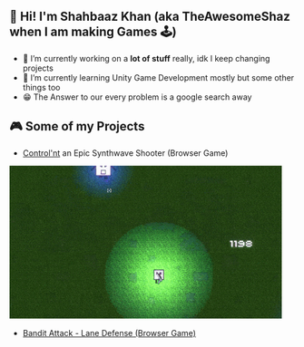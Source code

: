##  👋 Hi! I'm Shahbaaz Khan (aka TheAwesomeShaz when I am making Games 🕹)


- 🔭 I’m currently working on a <b>lot of stuff</b> really, idk I keep changing projects 
- 🌱 I’m currently learning Unity Game Development mostly but some other things too  
- 😁 The Answer to our every problem is a google search away  

<!--
**ShahbaazKhan-TheAwesomeShaz/ShahbaazKhan-TheAwesomeShaz** is a ✨ _special_ ✨ repository because its `README.md` (this file) appears on your GitHub profile.

-->

## 🎮 Some of my Projects
- [Control'nt](https://theawesomeshaz.itch.io/control-nt) an Epic Synthwave Shooter (Browser Game)
<p align="left"><img src="https://github.com/ShahbaazKhan-TheAwesomeShaz/ShahbaazKhan-TheAwesomeShaz/blob/master/Control'nt%20GIF.gif" alt="cool GIF"></p>


- [Bandit Attack - Lane Defense (Browser Game)](https://theawesomeshaz.itch.io/bandit-attack)






